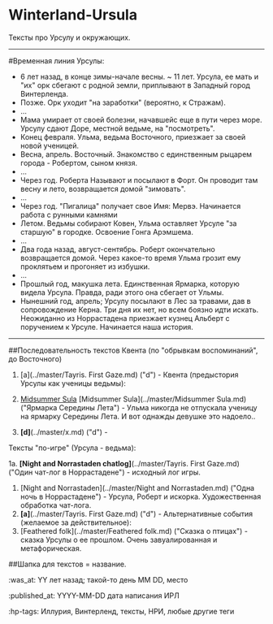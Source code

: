 # Winterland-Ursula
Тексты про Урсулу и окружающих.

----
#Временная линия Урсулы:
+ 6 лет назад, в конце зимы-начале весны. ~ 11 лет. Урсула, ее мать и "их" орк сбегают с родной земли, приплывают в Западный город Винтерленда.
+ Позже. Орк уходит "на заработки" (вероятно, к Стражам).
+ ...
+ Мама умирает от своей болезни, начавшейс еще в пути через море. Урсулу сдают Доре, местной ведьме, на "посмотреть".
+ Конец февраля. Ульма, ведьма Восточного, приезжает за своей новой ученицей.
+ Весна, апрель. Восточный. Знакомство с единственным рыцарем города - Робертом, сыном князя.
+ ...
+ Через год. Роберта Называют и посылают в Форт. Он проводит там весну и лето, возвращается домой "зимовать".
+ ...
+ Через год. "Пигалица" получает свое Имя: Мервэ. Начинается работа с рунными камнями
+ Летом. Ведьмы собирают Ковен, Ульма оставляет Урсуле "за старшую" в городке. Освоение Гонга Арэмшема.
+ ...
+ Два года назад, август-сентябрь. Роберт окончательно возвращается домой. Через какое-то время Ульма грозит ему проклятьем и прогоняет из избушки.
+ ...
+ Прошлый год, макушка лета. Единственная Ярмарка, которую видела Урсула. Правда, ради этого она сбегает от Ульмы.
+ Нынешний год, апрель; Урсулу посылают в Лес за травами, дав в сопровождение Керна. Три дня их нет, но всем боязно идти искать.
Неожиданно из Норрастадена приезжает кузнец Альберт с поручением к Урсуле. Начинается наша история.
----

##Последовательность текстов
Квента (по "обрывкам воспоминаний", до Восточного)

 1. [a](../master/Tayris. First Gaze.md) ("d") -
Квента (предыстория Урсулы как ученицы ведьмы):

 1. [Midsummer Sula](../master/Readme-ru.md) [Midsummer Sula](../master/Midsummer Sula.md) ("Ярмарка Середины Лета") - Ульма никогда не отпускала ученицу на ярмарку Середины Лета. И вот однажды девушке это надоело..
 2. **[d]**(../master/x.md) ("d") - 
 
Тексты "по-игре" (Урсула - ведьма):

1а. **[Night and Norrastaden chatlog]**(../master/Tayris. First Gaze.md) ("Один чат-лог в Норрастадене") - исходный лог игры.
1.  [Night and Norrastaden](../master/Night and Norrastaden.md) ("Одна ночь в Норрастадене") - Урсула, Роберт и искорка. Художественная обработка чат-лога.
1. **[a]**(../master/Tayris. First Gaze.md) ("d") - 
Альтернативные события (желаемое за действительное):
1. [Feathered folk](../master/Feathered folk.md) ("Сказка о птицах") - сказка Урсулы о ее прошлом. Очень завуалированная и метафорическая.


##Шапка для текстов
= название.

:was_at: YY лет назад; такой-то день MM DD, место

:published_at: YYYY-MM-DD дата написания ИРЛ 

:hp-tags: Иллурия, Винтерленд, тексты, НРИ, любые другие теги
